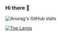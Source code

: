 ### Hi there 👋

![Anurag's GitHub stats](https://github-readme-stats.vercel.app/api?username=mattreginaldo&count_private=true&range=last_year)

[![Top Langs](https://github-readme-stats.vercel.app/api/top-langs/?username=mattreginaldo&hide=php,PHP)](https://github.com/anuraghazra/github-readme-stats)


<!--
**mattreginaldo/mattreginaldo** is a ✨ _special_ ✨ repository because its `README.md` (this file) appears on your GitHub profile.

Here are some ideas to get you started:

- 🔭 I’m currently working on ...
- 🌱 I’m currently learning ...
- 👯 I’m looking to collaborate on ...
- 🤔 I’m looking for help with ...
- 💬 Ask me about ...
- 📫 How to reach me: ...
- 😄 Pronouns: ...
- ⚡ Fun fact: ...
-->
